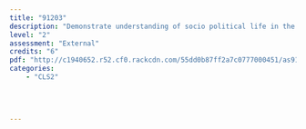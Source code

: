 ```yaml
---
title: "91203"
description: "Demonstrate understanding of socio political life in the classical world"
level: "2"
assessment: "External"
credits: "6"
pdf: "http://c1940652.r52.cf0.rackcdn.com/55dd0b87ff2a7c0777000451/as91203.pdf"
categories:
    - "CLS2"
    
    
    
    
---
```

